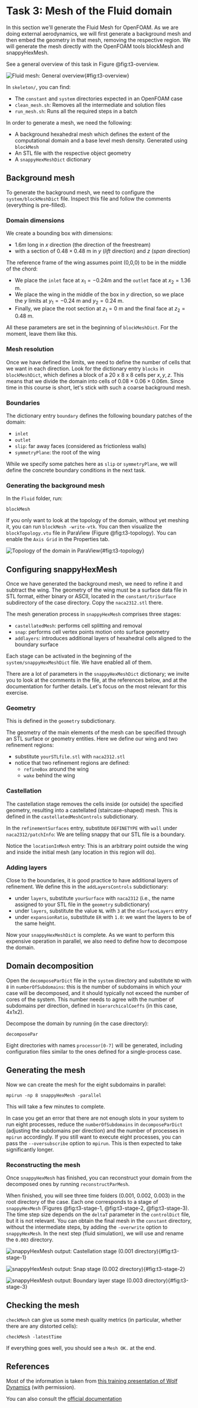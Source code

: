 # Task 3: Mesh of the Fluid domain

In this section we'll generate the Fluid Mesh for OpenFOAM.
As we are doing external aerodynamics, we will first generate a background mesh and then embed the geometry in that mesh, removing the respective region.
We will generate the mesh directly with the OpenFOAM tools blockMesh and snappyHexMesh.

See a general overview of this task in Figure @fig:t3-overview.

![Fluid mesh: General overview](images/flowchart/flowchart-fluid-mesh.png){#fig:t3-overview}

In `skeleton/`, you can find:

- The `constant` and `system` directories expected in an OpenFOAM case
- `clean_mesh.sh`: Removes all the intermediate and solution files
- `run_mesh.sh`: Runs all the required steps in a batch

In order to generate a mesh, we need the following:

- A background hexahedral mesh which defines the extent of the computational domain and a base level mesh density. Generated using `blockMesh`
- An STL file with the respective object geometry
- A `snappyHexMeshDict` dictionary

## Background mesh

To generate the background mesh, we need to configure the `system/blockMeshDict` file. Inspect this file and follow the comments (everything is pre-filled).

### Domain dimensions

We create a bounding box with dimensions:

- $1.6m$ long in $x$ direction (the direction of the freestream)
- with a section of $0.48 \times 0.48$ m in $y$ (*lift* direction) and $z$ (*span* direction)

The reference frame of the wing assumes point (0,0,0) to be in the middle of the chord:

- We place the `inlet` face at $x_1 = -0.24$m and the `outlet` face at $x_2 = 1.36$ m.
- We place the wing in the middle of the box in $y$ direction, so we place the $y$ limits at $y_1 = -0.24$ m and $y_2=0.24$ m.
- Finally, we place the root section at $z_1 = 0$ m and the final face at $z_2 = 0.48$ m.

All these parameters are set in the beginning of `blockMeshDict`. For the moment, leave them like this.

### Mesh resolution

Once we have defined the limits, we need to define the number of cells that we want in each direction. Look for the dictionary entry `blocks` in `blockMeshDict`, which defines a block of a 20 x 8 x 8 cells per $x,y,z$.
This means that we divide the domain into cells of $0.08 \times 0.06 \times 0.06$m.
Since time in this course is short, let's stick with such a coarse background mesh.

### Boundaries

The dictionary entry `boundary` defines the following boundary patches of the domain:

- `inlet`
- `outlet`
- `slip`: far away faces (considered as frictionless walls)
- `symmetryPlane`: the root of the wing

While we specify some patches here as `slip` or `symmetryPlane`, we will define the concrete boundary conditions in the next task.

### Generating the background mesh

In the `Fluid` folder, run:

```shell
blockMesh
```

If you only want to look at the topology of the domain, without yet meshing it, you can run `blockMesh -write-vtk`. You can then visualize the `blockTopology.vtu` file in ParaView (Figure @fig:t3-topology). You can enable the `Axis Grid` in the Properties tab.

![Topology of the domain in ParaView](images/blockmesh-write-vtk.png){#fig:t3-topology}

## Configuring snappyHexMesh

Once we have generated the background mesh, we need to refine it and subtract the wing. The geometry of the wing must be a surface data file in STL format, either binary or ASCII, located in the `constant/triSurface` subdirectory of the case directory. Copy the `naca2312.stl` there.

The mesh generation process in `snappyHexMesh` comprises three stages:

- `castellatedMesh`: performs cell splitting and removal
- `snap`: performs cell vertex points motion onto surface geometry
- `addlayers`: introduces additional layers of hexahedral cells aligned to the boundary surface

Each stage can be activated in the beginning of the `system/snappyHexMeshDict` file. We have enabled all of them.

There are a lot of parameters in the `snappyHexMeshDict` dictionary; we invite you to look at the comments in the file, at the references below, and at the documentation for further details. Let's focus on the most relevant for this exercise.

### Geometry

This is defined in the `geometry` subdictionary.

The geometry of the main elements of the mesh can be specified through an STL surface or geometry entities. Here we define our wing and two refinement regions:

- substitute `yourSTLfile.stl` with `naca2312.stl`
- notice that two refinement regions are defined:
  - `refineBox` around the wing
  - `wake` behind the wing

### Castellation

The castellation stage removes the cells inside (or outside) the specified geometry, resulting into a castellated (staircase-shaped) mesh.
This is defined in the `castellatedMeshControls` subdictionary.

In the `refinementSurfaces` entry, substitute `DEFINETYPE` with `wall` under `naca2312/patchInfo`: We are telling snappy that our STL file is a boundary.

Notice the `locationInMesh` entry: This is an arbitrary point outside the wing and inside the initial mesh (any location in this region will do).

### Adding layers

Close to the boundaries, it is good practice to have additional layers of refinement. We define this in the `addLayersControls` subdictionary:

- under `layers`, substitute `yourSurface` with `naca2312` (i.e., the name assigned to your STL file in the `geometry` subdictionary)
- under `layers`, substitute the value `NL`  with `3` at the `nSurfaceLayers` entry
- under `expansionRatio`, substitute `ER` with `1.0`: we want the layers to be of the same height.

Now your `snappyHexMeshDict` is complete. As we want to perform this expensive operation in parallel, we also need to define how to decompose the domain.

## Domain decomposition

Open the `decomposeParDict` file in the `system` directory and substitute `ND` with `8` in `numberOfSubdomains`: this is the number of subdomains in which your case will be decomposed, and it should typically not exceed the number of cores of the system. This number needs to agree with the number of subdomains per direction, defined in `hierarchicalCoeffs` (in this case, 4x1x2).

Decompose the domain by running (in the case directory):

```shell
decomposePar
```

Eight directories with names `processor[0-7]` will be generated, including configuration files similar to the ones defined for a single-process case.

## Generating the mesh

Now we can create the mesh for the eight subdomains in parallel:

```shell
mpirun -np 8 snappyHexMesh -parallel
```

This will take a few minutes to complete.

In case you get an error that there are not enough slots in your system to run eight processes, reduce the `numberOfSubdomains` in `decomposeParDict` (adjusting the subdomains per direction) and the number of processes in `mpirun` accordingly. If you still want to execute eight processes, you can pass the `--oversubscribe` option to `mpirun`. This is then expected to take significantly longer.

### Reconstructing the mesh

Once `snappyHexMesh` has finished, you can reconstruct your domain from the decomposed ones by running `reconstructParMesh`.

When finished, you will see three time folders (0.001, 0.002, 0.003) in the root directory of the case. Each one corresponds to a stage of `snappyHexMesh` (Figures @fig:t3-stage-1, @fig:t3-stage-2, @fig:t3-stage-3). The time step size depends on the `deltaT` parameter in the `controlDict` file, but it is not relevant. You can obtain the final mesh in the `constant` directory, without the intermediate steps, by adding the `-overwrite` option to `snappyHexMesh`. In the next step (fluid simulation), we will use and rename the `0.003` directory.

![snappyHexMesh output: Castellation stage (`0.001` directory)](./images/01_cast.png){#fig:t3-stage-1}

![snappyHexMesh output: Snap stage (`0.002` directory)](./images/02_snap.png){#fig:t3-stage-2}

![snappyHexMesh output: Boundary layer stage (`0.003` directory)](./images/03_BL.png){#fig:t3-stage-3}

## Checking the mesh

`checkMesh` can give us some mesh quality metrics (in particular, whether there are any distorted cells):

```shell
checkMesh -latestTime
```

If everything goes well, you should see a `Mesh OK.` at the end.

## References

Most of the information is taken from [this training presentation of Wolf Dynamics](http://www.wolfdynamics.com/wiki/meshing_OF_SHM.pdf) (with permission).

You can also consult the [official documentation](https://www.openfoam.com/documentation/user-guide/4-mesh-generation-and-conversion/4.4-mesh-generation-with-the-snappyhexmesh-utility)

